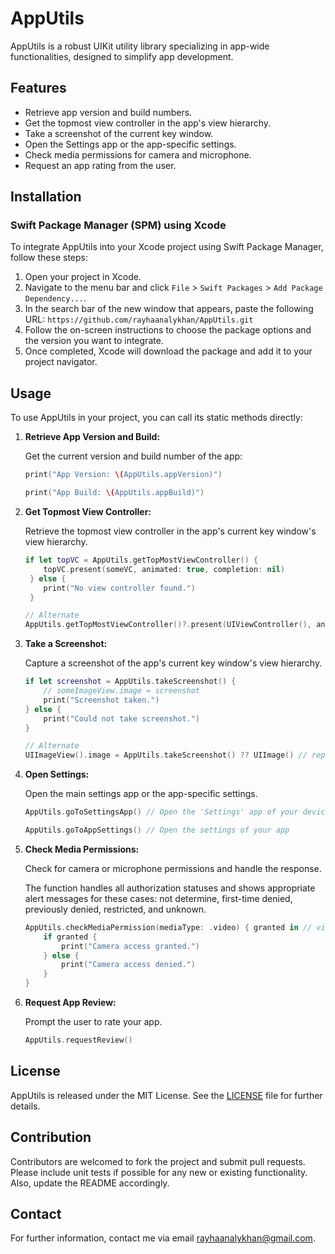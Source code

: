 # AppUtils

AppUtils is a robust UIKit utility library specializing in app-wide functionalities, designed to simplify app development.

## Features

- Retrieve app version and build numbers.
- Get the topmost view controller in the app's view hierarchy.
- Take a screenshot of the current key window.
- Open the Settings app or the app-specific settings.
- Check media permissions for camera and microphone.
- Request an app rating from the user.

## Installation

### Swift Package Manager (SPM) using Xcode

To integrate AppUtils into your Xcode project using Swift Package Manager, follow these steps:

1. Open your project in Xcode.
2. Navigate to the menu bar and click `File` > `Swift Packages` > `Add Package Dependency...`.
3. In the search bar of the new window that appears, paste the following URL: `https://github.com/rayhaanalykhan/AppUtils.git`
4. Follow the on-screen instructions to choose the package options and the version you want to integrate.
5. Once completed, Xcode will download the package and add it to your project navigator.

## Usage

To use AppUtils in your project, you can call its static methods directly:

1. **Retrieve App Version and Build:**

    Get the current version and build number of the app:

    ```swift
    print("App Version: \(AppUtils.appVersion)")
    ```    
    ```swift
    print("App Build: \(AppUtils.appBuild)")
    ```
    
2. **Get Topmost View Controller:** 
    
    Retrieve the topmost view controller in the app's current key window's view hierarchy.

    ```swift 
    if let topVC = AppUtils.getTopMostViewController() { 
        topVC.present(someVC, animated: true, completion: nil)
     } else { 
        print("No view controller found.")
     }
    ```
    ```swift 
    // Alternate
    AppUtils.getTopMostViewController()?.present(UIViewController(), animated: true, completion: nil) // replace UIViewController() with the controller you want to show
    ```

3. **Take a Screenshot:** 

    Capture a screenshot of the app's current key window's view hierarchy.

    ```swift 
    if let screenshot = AppUtils.takeScreenshot() { 
        // someImageView.image = screenshot
        print("Screenshot taken.") 
    } else { 
        print("Could not take screenshot.") 
    }
    ```
    ```swift 
    // Alternate
    UIImageView().image = AppUtils.takeScreenshot() ?? UIImage() // replace UIImageView() with the your imageView.
    ```

4. **Open Settings:**

    Open the main settings app or the app-specific settings.

    ```swift
    AppUtils.goToSettingsApp() // Open the 'Settings' app of your device

    AppUtils.goToAppSettings() // Open the settings of your app
    ```
    
5. **Check Media Permissions:** 

    Check for camera or microphone permissions and handle the response.

    The function handles all authorization statuses and shows appropriate alert messages for these cases: not determine, first-time denied, previously denied, restricted, and unknown.

    ```swift 
    AppUtils.checkMediaPermission(mediaType: .video) { granted in // video or audio permission
        if granted { 
            print("Camera access granted.") 
        } else { 
            print("Camera access denied.") 
        } 
    }
    ```

6. **Request App Review:** 

    Prompt the user to rate your app. 

    ```swift 
    AppUtils.requestReview()
    ```

## License

AppUtils is released under the MIT License. See the [LICENSE](https://github.com/rayhaanalykhan/AppUtils/blob/main/LICENSE.md) file for further details.

## Contribution

Contributors are welcomed to fork the project and submit pull requests. Please include unit tests if possible for any new or existing functionality. Also, update the README accordingly.

## Contact

For further information, contact me via email [rayhaanalykhan@gmail.com](mailto:rayhaanalykhan@gmail.com).

